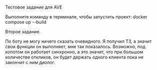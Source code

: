 Тестовое задание для AVE

Выполните команду в терминале, чтобы запустить проект:
    docker compose up --build


Второе задание.

По боту не могу ничего сказать очевидного. Я получил ТЗ, а значит свои функции
он выполняет, мне так показалось.
Возможно, под копотом он работает синхронно, а
это значит, что при большом количестве откликов, он будет держать одного клиента
пока не закончит с ним диолог.